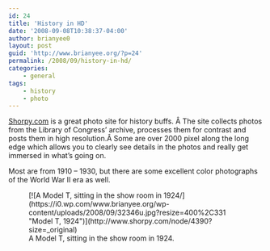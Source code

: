 ```yaml
---
id: 24
title: 'History in HD'
date: '2008-09-08T10:38:37-04:00'
author: brianyee0
layout: post
guid: 'http://www.brianyee.org/?p=24'
permalink: /2008/09/history-in-hd/
categories:
    - general
tags:
    - history
    - photo
---
```


[Shorpy.com](http://shorpy.com/) is a great photo site for history buffs. Â The site collects photos from the Library of Congress’ archive, processes them for contrast and posts them in high resolution.Â Some are over 2000 pixel along the long edge which allows you to clearly see details in the photos and really get immersed in what’s going on.

Most are from 1910 – 1930, but there are some excellent color photographs of the World War II era as well.

<figure aria-describedby="caption-attachment-25" class="wp-caption aligncenter" id="attachment_25" style="width: 400px">[![A Model T, sitting in the show room in 1924/](https://i0.wp.com/www.brianyee.org/wp-content/uploads/2008/09/32346u.jpg?resize=400%2C331 "Model T, 1924")](http://www.shorpy.com/node/4390?size=_original)<figcaption class="wp-caption-text" id="caption-attachment-25">A Model T, sitting in the show room in 1924.</figcaption></figure>